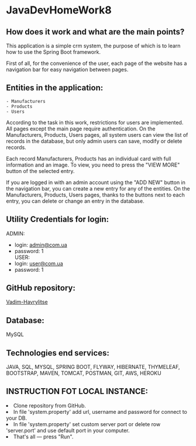 # JavaDevHomeWork8

## How does it work and what are the main points?
    
This application is a simple crm system, the purpose of which is to learn how to use the Spring Boot framework.

First of all, for the convenience of the user, each page of the website has a navigation bar for easy navigation between pages.

## Entities in the application:
    - Manufacturers
    - Products
    - Users

According to the task in this work, restrictions for users are implemented. All pages except the main page require authentication. On the Manufacturers, Products, Users pages, all system users can view the list of records in the database, but only admin users can save, modify or delete records.

Each record Manufacturers, Products has an individual card with full information and an image. To view, you need to press the "VIEW MORE" button of the selected entry.

If you are logged in with an admin account using the "ADD NEW" button in the navigation bar, you can create a new entry for any of the entities. On the Manufacturers, Products, Users pages, thanks to the buttons next to each entry, you can delete or change an entry in the database.

## Utility Credentials for login:

ADMIN:
* login: admin@com.ua<br>
* password: 1<br>
USER:
* login: user@com.ua<br>
* password: 1<br>

## GitHub repository:
<a href="https://github.com/Vadim-Havrylitse/JavaDevHomeWork8">Vadim-Havrylitse</a>

## Database:
MySQL

## Technologies end services:
JAVA, SQL, MYSQL, SPRING BOOT,
FLYWAY, HIBERNATE, THYMELEAF,
BOOTSTRAP, MAVEN, TOMCAT,
POSTMAN, GIT, AWS, HEROKU

## INSTRUCTION FOT LOCAL INSTANCE:

<li>Clone repository from GitHub.
<li>In file 'system.property' add url, username and password for connect to your DB.</li>
<li>In file 'system.property' set custom server port or delete row 'server.port' and use default port in your computer.</li>
<li>That's all — press "Run".
